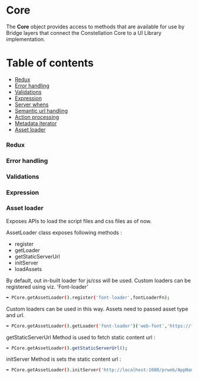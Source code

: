 Core
=========

The **Core** object provides access to methods that are available for use by Bridge layers that connect the Constellation Core to a UI Library implementation.


Table of contents
=================

<!--ts-->
   * [Redux](#redux)
   * [Error handling](#error-handling)
   * [Validations](#installation)
   * [Expression](#expression)
   * [Server whens](#server-whens)
   * [Semantic url handling](#semantic-url-handling)
   * [Action processing](#action-processing)
   * [Metadata iterator](#metadata-iterator)
   * [Asset loader](#asset-loader)
<!--te-->



### Redux




### Error handling





### Validations





### Expression









### Asset loader

Exposes APIs to load the script files and css files as of now.

AssetLoader class exposes following methods : 

-  register 
- getLoader
- getStaticServerUrl 
- initServer
- loadAssets

By default, out in-built loader for js/css will be used.
Custom loaders can be registered using viz. 'Font-loader'
```bash
➥ PCore.getAssetLoader().register('font-loader',fontLoaderFn);
```

Custom loaders can be used in this way. Assets need to passed asset type and url.

```bash
➥ PCore.getAssetLoader().getLoader('font-loader')('web-font','https://fonts.googleapis.com/css2?family=Noto+Sans&display=swap');
```

getStaticServerUrl Method is used to fetch static content url :

```bash
➥ PCore.getAssetLoader().getStaticServerUrl();
```

initServer Method is sets the static content url :

```bash
➥ PCore.getAssetLoader().initServer('http://localhost:1080/prweb/AppName/');
```
